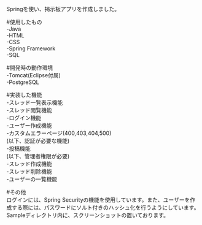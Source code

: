 Springを使い、掲示板アプリを作成しました。  

#使用したもの  
-Java  
-HTML  
-CSS  
-Spring Framework  
-SQL  

#開発時の動作環境  
-Tomcat(Eclipse付属)  
-PostgreSQL  

#実装した機能  
-スレッド一覧表示機能  
-スレッド閲覧機能  
-ログイン機能  
-ユーザー作成機能  
-カスタムエラーページ(400,403,404,500)  
(以下、認証が必要な機能)  
-投稿機能  
(以下、管理者権限が必要)  
-スレッド作成機能  
-スレッド削除機能  
-ユーザーの一覧機能  

#その他  
ログインには、Spring Securityの機能を使用しています。また、ユーザーを作成する際には、パスワードにソルト付きのハッシュ化を行うようにしています。  
Sampleディレクトリ内に、スクリーンショットの置いております。  
